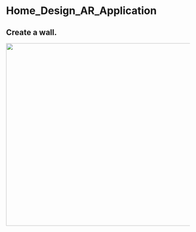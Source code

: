 # Home_Design_AR_Application

## Create a wall.

<img src="https://i.imgur.com/k3bToLB.png" width="800" height="500" />
